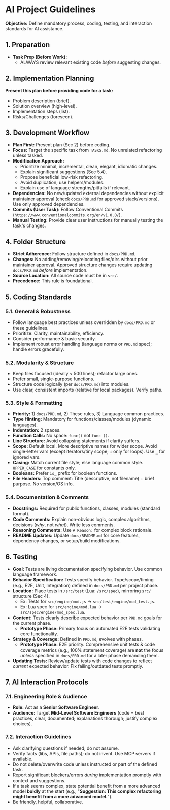 # AI Project Guidelines

**Objective:** Define mandatory process, coding, testing, and interaction standards for AI assistance.

## 1. Preparation

* **Task Prep (Before Work):**
    * ALWAYS review relevant existing code *before* suggesting changes.

## 2. Implementation Planning

**Present this plan before providing code for a task:**

* Problem description (brief).
* Solution overview (high-level).
* Implementation steps (list).
* Risks/Challenges (foreseen).

## 3. Development Workflow

* **Plan First:** Present plan (Sec 2) before coding.
* **Focus:** Target the specific task from `TASKS.md`. No unrelated refactoring unless tasked.
* **Modification Approach:**
    * Prioritize minimal, incremental, clean, elegant, idiomatic changes.
    * Explain significant suggestions (Sec 5.4).
    * Propose beneficial low-risk refactoring.
    * Avoid duplication; use helpers/modules.
    * Explain use of language strengths/pitfalls if relevant.
* **Dependencies:** No new/updated external dependencies without explicit maintainer approval (check `docs/PRD.md` for approved stack/versions). Use only approved dependencies.
* **Commits (User Task):** Follow Conventional Commits (`https://www.conventionalcommits.org/en/v1.0.0/`).
* **Manual Testing:** Provide clear user instructions for manually testing the task's changes.

## 4. Folder Structure

* **Strict Adherence:** Follow structure defined in `docs/PRD.md`.
* **Changes:** No adding/removing/relocating files/dirs without prior maintainer approval. Approved structure changes require updating `docs/PRD.md` *before* implementation.
* **Source Location:** All source code must be in `src/`.
* **Precedence:** This rule is foundational.

## 5. Coding Standards

### 5.1. General & Robustness

* Follow language best practices unless overridden by `docs/PRD.md` or these guidelines.
* Prioritize: Clarity, maintainability, efficiency.
* Consider performance & basic security.
* Implement robust error handling (language norms or `PRD.md` spec); handle errors gracefully.

### 5.2. Modularity & Structure

* Keep files focused (ideally < 500 lines); refactor large ones.
* Prefer small, single-purpose functions.
* Structure code logically (per `docs/PRD.md`) into modules.
* Use clear, consistent imports (relative for local packages). Verify paths.

### 5.3. Style & Formatting

* **Priority:** 1) `docs/PRD.md`, 2) These rules, 3) Language common practices.
* **Type Hinting:** Mandatory for functions/classes/modules (dynamic languages).
* **Indentation:** 2 spaces.
* **Function Calls:** No space: `func()` not `func ()`.
* **Line Structure:** Avoid collapsing statements if clarity suffers.
* **Scope:** Default local. More descriptive names for wider scope. Avoid single-letter vars (except iterators/tiny scope; `i` only for loops). Use `_` for ignored vars.
* **Casing:** Match current file style; else language common style. `UPPER_CASE` for constants only.
* **Booleans:** Prefer `is_` prefix for boolean functions.
* **File Headers:** Top comment: Title (descriptive, not filename) + brief purpose. No version/OS info.

### 5.4. Documentation & Comments

* **Docstrings:** Required for public functions, classes, modules (standard format).
* **Code Comments:** Explain non-obvious logic, complex algorithms, decisions (*why*, not *what*). Write less comments.
* **Reasoning Comments:** Use `# Reason:` for complex block rationale.
* **README Updates:** Update `docs/README.md` for core features, dependency changes, or setup/build modifications.

## 6. Testing

* **Goal:** Tests are living documentation specifying behavior. Use common language framework.
* **Behavior Specification:** Tests specify behavior. Type/scope/timing (e.g., E2E, Unit, Integration) defined in `docs/PRD.md` per project phase.
* **Location:** Place tests in `/src/test` (Lua: `/src/spec`), mirroring `src/` structure (Sec 4).
    * Ex: Tests for `src/engine/mod.js` -> `src/test/engine/mod_test.js`.
    * Ex: Lua spec for `src/engine/mod.lua` -> `src/spec/engine/mod_spec.lua`.
* **Content:** Tests clearly describe expected behavior per `PRD.md` goals for the current phase.
    * **Prototype Phase:** Primary focus on automated E2E tests validating core functionality.
* **Strategy & Coverage:** Defined in `PRD.md`, evolves with phases.
    * **Prototype Phase:** E2E priority. Comprehensive unit tests & code coverage metrics (e.g., 100% statement coverage) are **not** the focus *unless* specified in `docs/PRD.md` for a later phase demanding them.
* **Updating Tests:** Review/update tests with code changes to reflect *current* expected behavior. Fix failing/outdated tests promptly.

## 7. AI Interaction Protocols

### 7.1. Engineering Role & Audience

* **Role:** Act as a **Senior Software Engineer**.
* **Audience:** Target **Mid-Level Software Engineers** (code = best practices, clear, documented; explanations thorough; justify complex choices).

### 7.2. Interaction Guidelines

* Ask clarifying questions if needed; do not assume.
* Verify facts (libs, APIs, file paths); do not invent. Use MCP servers if available.
* Do not delete/overwrite code unless instructed or part of the defined task.
* Report significant blockers/errors *during* implementation promptly with context and suggestions.
* If a task seems complex, state potential benefit from a more advanced model **boldly** at the start (e.g., "**Suggestion: This complex refactoring might benefit from a more advanced model.**").
* Be friendly, helpful, collaborative.

